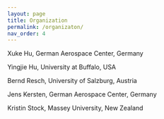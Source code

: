 ```yaml
---
layout: page
title: Organization
permalink: /organizaton/
nav_order: 4
---
```


Xuke Hu, German Aerospace Center, Germany

Yingjie Hu, University at Buffalo, USA

Bernd Resch, University of Salzburg, Austria

Jens Kersten, German Aerospace Center, Germany

Kristin Stock, Massey University, New Zealand 
